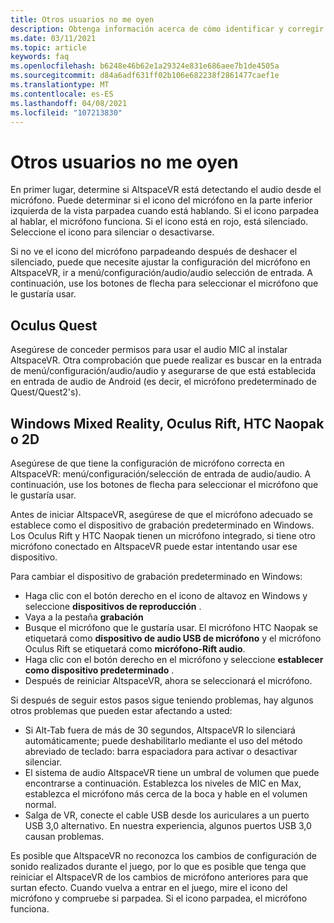 ```yaml
---
title: Otros usuarios no me oyen
description: Obtenga información acerca de cómo identificar y corregir problemas relacionados con otros usuarios que no pueden escucharme en AltspaceVR.
ms.date: 03/11/2021
ms.topic: article
keywords: faq
ms.openlocfilehash: b6248e46b62e1a29324e831e686aee7b1de4505a
ms.sourcegitcommit: d84a6adf631ff02b106e682238f2861477caef1e
ms.translationtype: MT
ms.contentlocale: es-ES
ms.lasthandoff: 04/08/2021
ms.locfileid: "107213830"
---
```

# <a name="other-users-cant-hear-me"></a>Otros usuarios no me oyen

En primer lugar, determine si AltspaceVR está detectando el audio desde el micrófono. Puede determinar si el icono del micrófono en la parte inferior izquierda de la vista parpadea cuando está hablando. Si el icono parpadea al hablar, el micrófono funciona. Si el icono está en rojo, está silenciado. Seleccione el icono para silenciar o desactivarse.

Si no ve el icono del micrófono parpadeando después de deshacer el silenciado, puede que necesite ajustar la configuración del micrófono en AltspaceVR, ir a menú/configuración/audio/audio selección de entrada. A continuación, use los botones de flecha para seleccionar el micrófono que le gustaría usar.
 
## <a name="oculus-quest"></a>Oculus Quest 

Asegúrese de conceder permisos para usar el audio MIC al instalar AltspaceVR. Otra comprobación que puede realizar es buscar en la entrada de menú/configuración/audio/audio y asegurarse de que está establecida en entrada de audio de Android (es decir, el micrófono predeterminado de Quest/Quest2's).
 
## <a name="windows-mixed-reality-oculus-rift-htc-vive-or-2d-mode"></a>Windows Mixed Reality, Oculus Rift, HTC Naopak o 2D

Asegúrese de que tiene la configuración de micrófono correcta en AltspaceVR: menú/configuración/selección de entrada de audio/audio. A continuación, use los botones de flecha para seleccionar el micrófono que le gustaría usar.

Antes de iniciar AltspaceVR, asegúrese de que el micrófono adecuado se establece como el dispositivo de grabación predeterminado en Windows. Los Oculus Rift y HTC Naopak tienen un micrófono integrado, si tiene otro micrófono conectado en AltspaceVR puede estar intentando usar ese dispositivo.
 
Para cambiar el dispositivo de grabación predeterminado en Windows:
* Haga clic con el botón derecho en el icono de altavoz en Windows y seleccione **dispositivos de reproducción** .
* Vaya a la pestaña **grabación**
* Busque el micrófono que le gustaría usar. El micrófono HTC Naopak se etiquetará como **dispositivo de audio USB de micrófono** y el micrófono Oculus Rift se etiquetará como **micrófono-Rift audio**.
* Haga clic con el botón derecho en el micrófono y seleccione **establecer como dispositivo predeterminado** .
* Después de reiniciar AltspaceVR, ahora se seleccionará el micrófono.
 
Si después de seguir estos pasos sigue teniendo problemas, hay algunos otros problemas que pueden estar afectando a usted:
* Si Alt-Tab fuera de más de 30 segundos, AltspaceVR lo silenciará automáticamente; puede deshabilitarlo mediante el uso del método abreviado de teclado: barra espaciadora para activar o desactivar silenciar.
* El sistema de audio AltspaceVR tiene un umbral de volumen que puede encontrarse a continuación. Establezca los niveles de MIC en Max, establezca el micrófono más cerca de la boca y hable en el volumen normal.
* Salga de VR, conecte el cable USB desde los auriculares a un puerto USB 3,0 alternativo. En nuestra experiencia, algunos puertos USB 3,0 causan problemas.

Es posible que AltspaceVR no reconozca los cambios de configuración de sonido realizados durante el juego, por lo que es posible que tenga que reiniciar el AltspaceVR de los cambios de micrófono anteriores para que surtan efecto.  Cuando vuelva a entrar en el juego, mire el icono del micrófono y compruebe si parpadea. Si el icono parpadea, el micrófono funciona.